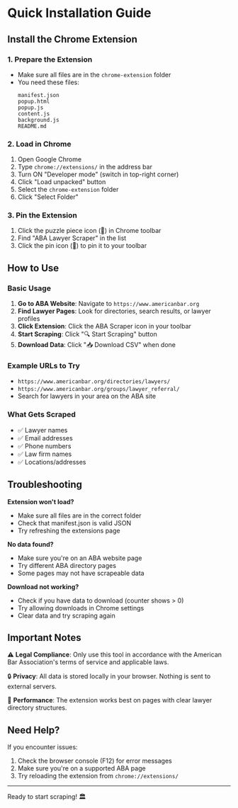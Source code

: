# Quick Installation Guide

## Install the Chrome Extension

### 1. Prepare the Extension
- Make sure all files are in the `chrome-extension` folder
- You need these files:
  ```
  manifest.json
  popup.html
  popup.js
  content.js
  background.js
  README.md
  ```

### 2. Load in Chrome
1. Open Google Chrome
2. Type `chrome://extensions/` in the address bar
3. Turn ON "Developer mode" (switch in top-right corner)
4. Click "Load unpacked" button
5. Select the `chrome-extension` folder
6. Click "Select Folder"

### 3. Pin the Extension
1. Click the puzzle piece icon (🧩) in Chrome toolbar
2. Find "ABA Lawyer Scraper" in the list
3. Click the pin icon (📌) to pin it to your toolbar

## How to Use

### Basic Usage
1. **Go to ABA Website**: Navigate to `https://www.americanbar.org`
2. **Find Lawyer Pages**: Look for directories, search results, or lawyer profiles
3. **Click Extension**: Click the ABA Scraper icon in your toolbar
4. **Start Scraping**: Click "🔍 Start Scraping" button
5. **Download Data**: Click "📥 Download CSV" when done

### Example URLs to Try
- `https://www.americanbar.org/directories/lawyers/`
- `https://www.americanbar.org/groups/lawyer_referral/`
- Search for lawyers in your area on the ABA site

### What Gets Scraped
- ✅ Lawyer names
- ✅ Email addresses  
- ✅ Phone numbers
- ✅ Law firm names
- ✅ Locations/addresses

## Troubleshooting

**Extension won't load?**
- Make sure all files are in the correct folder
- Check that manifest.json is valid JSON
- Try refreshing the extensions page

**No data found?**
- Make sure you're on an ABA website page
- Try different ABA directory pages
- Some pages may not have scrapeable data

**Download not working?**
- Check if you have data to download (counter shows > 0)
- Try allowing downloads in Chrome settings
- Clear data and try scraping again

## Important Notes

⚠️ **Legal Compliance**: Only use this tool in accordance with the American Bar Association's terms of service and applicable laws.

🔒 **Privacy**: All data is stored locally in your browser. Nothing is sent to external servers.

🚀 **Performance**: The extension works best on pages with clear lawyer directory structures.

## Need Help?

If you encounter issues:
1. Check the browser console (F12) for error messages
2. Make sure you're on a supported ABA page
3. Try reloading the extension from `chrome://extensions/`

---

Ready to start scraping! 🏛️
